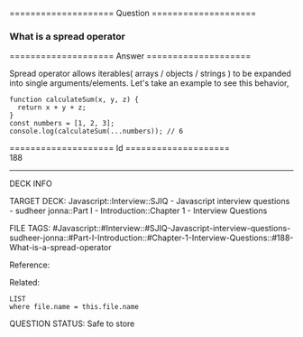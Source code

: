 ==================== Question ====================  

### What is a spread operator  

==================== Answer ====================  

Spread operator allows iterables( arrays / objects / strings ) to be expanded into single arguments/elements. Let's take an example to see this behavior,

<!-- codeblock-start -->
<pre><code class="hljs language-javascript"><span class="hljs-keyword">function</span> <span class="hljs-title function_">calculateSum</span>(<span class="hljs-params">x, y, z</span>) {
  <span class="hljs-keyword">return</span> x + y + z;
}
<span class="hljs-keyword">const</span> numbers = [<span class="hljs-number">1</span>, <span class="hljs-number">2</span>, <span class="hljs-number">3</span>];
<span class="hljs-variable language_">console</span>.<span class="hljs-title function_">log</span>(<span class="hljs-title function_">calculateSum</span>(...numbers)); <span class="hljs-comment">// 6</span>
</code></pre>
<!-- codeblock-end -->

==================== Id ====================  
188

---

DECK INFO

TARGET DECK: Javascript::Interview::SJIQ - Javascript interview questions - sudheer jonna::Part I - Introduction::Chapter 1 - Interview Questions

FILE TAGS: #Javascript::#Interview::#SJIQ-Javascript-interview-questions-sudheer-jonna::#Part-I-Introduction::#Chapter-1-Interview-Questions::#188-What-is-a-spread-operator

Reference:

Related:

```dataview
LIST
where file.name = this.file.name
```

QUESTION STATUS: Safe to store
